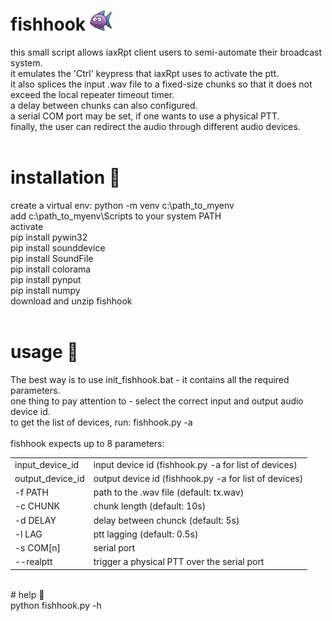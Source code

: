# fishhook ![alt text](https://raw.githubusercontent.com/4Z1KD/fishhook/main/fishhook48.png)

this small script allows iaxRpt client users to semi-automate their broadcast system.<br>
it emulates the 'Ctrl' keypress that iaxRpt uses to activate the ptt.<br>
it also splices the input .wav file to a fixed-size chunks so that it does not
exceed the local repeater timeout timer.<br>
a delay between chunks can also configured.<br>
a serial COM port may be set, if one wants to use a physical PTT.<br>
finally, the user can redirect the audio through different audio devices.<br>
<br>
# installation 🎣<br>
create a virtual env: python -m venv c:\path_to_myenv<br>
add c:\path_to_myenv\Scripts to your system PATH<br>
activate<br>
pip install pywin32<br>
pip install sounddevice<br>
pip install SoundFile<br>
pip install colorama<br>
pip install pynput<br>
pip install numpy<br>
download and unzip fishhook<br>
<br>
# usage 🎣<br>
The best way is to use init_fishhook.bat - it contains all the required parameters.<br>
one thing to pay attention to - select the correct input and output audio device id.<br>
to get the list of devices, run: fishhook.py -a<br>
<br>
fishhook expects up to 8 parameters:<br>
<table>
  <tr><td>input_device_id</td><td>input device id (fishhook.py -a for list of devices)</td></tr>
  <tr><td>output_device_id</td><td>output device id (fishhook.py -a for list of devices)</td></tr>
  <tr><td>-f PATH</td><td>path to the .wav file (default: tx.wav)</td></tr>
  <tr><td>-c CHUNK</td><td>chunk length (default: 10s)</td></tr>
  <tr><td>-d DELAY</td><td>delay between chunck (default: 5s)</td></tr>
  <tr><td>-l LAG</td><td>ptt lagging (default: 0.5s)</td></tr>
  <tr><td>-s COM[n]</td><td>serial port</td></tr>
  <tr><td>--realptt</td><td>trigger a physical PTT over the serial port</td></tr>
</table>
<br>
# help 🎣<br>
python fishhook.py -h<br>
